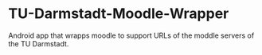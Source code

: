 # TU-Darmstadt-Moodle-Wrapper
Android app that wrapps moodle to support URLs of the moddle servers of the TU Darmstadt.
